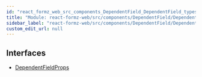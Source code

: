 ```yaml
---
id: "react_formz_web_src_components_DependentField_DependentField_types"
title: "Module: react-formz-web/src/components/DependentField/DependentField.types"
sidebar_label: "react-formz-web/src/components/DependentField/DependentField.types"
custom_edit_url: null
---
```


## Interfaces

- [DependentFieldProps](../interfaces/react_formz_web_src_components_DependentField_DependentField_types.DependentFieldProps.md)
